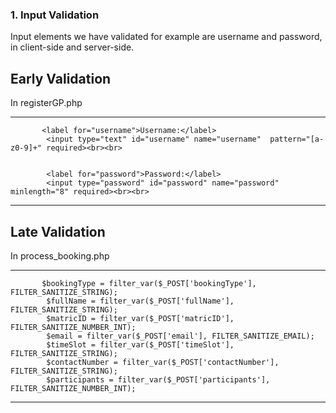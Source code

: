 
### 1. Input Validation

Input elements we have validated for example are username and password, in client-side and server-side.

## Early Validation

In registerGP.php

-----
           <label for="username">Username:</label>
            <input type="text" id="username" name="username"  pattern="[a-z0-9]+" required><br><br>
      
      
            <label for="password">Password:</label>
            <input type="password" id="password" name="password" minlength="8" required><br><br>
-----      

## Late Validation

In process_booking.php

-----
           $bookingType = filter_var($_POST['bookingType'], FILTER_SANITIZE_STRING);
            $fullName = filter_var($_POST['fullName'], FILTER_SANITIZE_STRING);
            $matricID = filter_var($_POST['matricID'], FILTER_SANITIZE_NUMBER_INT);
            $email = filter_var($_POST['email'], FILTER_SANITIZE_EMAIL);
            $timeSlot = filter_var($_POST['timeSlot'], FILTER_SANITIZE_STRING);
            $contactNumber = filter_var($_POST['contactNumber'], FILTER_SANITIZE_STRING);
            $participants = filter_var($_POST['participants'], FILTER_SANITIZE_NUMBER_INT);

-----     
